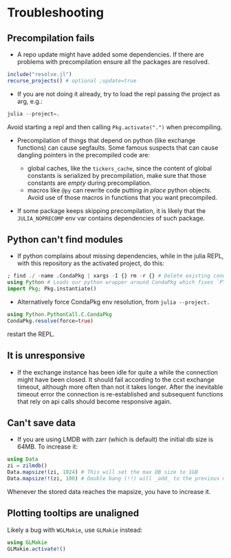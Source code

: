 # Troubleshooting

## Precompilation fails

- A repo update might have added some dependencies. If there are problems with precompilation ensure all the packages are resolved.

```julia
include("resolve.jl")
recurse_projects() # optional ;update=true
```

- If you are not doing it already, try to load the repl passing the project as arg, e.g.:

```julia
julia --project=.
```
Avoid starting a repl and then calling `Pkg.activate(".")` when precompiling.

- Precompilation of things that depend on python (like exchange functions) can cause segfaults. Some famous suspects that can cause dangling pointers in the precompiled code are:
  - global caches, like the `tickers_cache`, since the content of global constants is serialized by precompilation, make sure that those constants are *empty* during precompilation.
  - macros like `@py` can rewrite code putting _in place_ python objects. Avoid use of those macros in functions that you want precompiled.
  
- If some package keeps skipping precompilation, it is likely that the `JULIA_NOPRECOMP` env var contains dependencies of such package.

## Python can't find modules

- If python complains about missing dependencies, while in the julia REPL, with this repository as the activated project, do this:

```julia
; find ./ -name .CondaPkg | xargs -I {} rm -r {} # Delete existing conda environments
using Python # Loads our python wrapper around CondaPkg which fixes `PYTHONPATH` env var
import Pkg; Pkg.instantiate()
```

- Alternatively force CondaPkg env resolution, from `julia --project.`

```julia
using Python.PythonCall.C.CondaPkg
CondaPkg.resolve(force=true)
```

restart the REPL.

## It is unresponsive

- If the exchange instance has been idle for quite a while the connection might have been closed. It should fail according to the ccxt exchange timeout, although more often than not it takes longer. After the inevitable timeout error the connection is re-established and subsequent functions that rely on api calls should become responsive again.

## Can't save data

- If you are using LMDB with zarr (which is default) the initial db size is 64MB. To increase it:

```julia
using Data
zi = zilmdb()
Data.mapsize!(zi, 1024) # This will set the max DB size to 1GB
Data.mapsize!!(zi, 100) # Double bang (!!) will _add_ to the previous mapsize (in this case 1.1GB)
```

Whenever the stored data reaches the mapsize, you have to increase it.

## Plotting tooltips are unaligned

Likely a bug with `WGLMakie`, use `GLMakie` instead:

```julia
using GLMakie
GLMakie.activate!()
```

